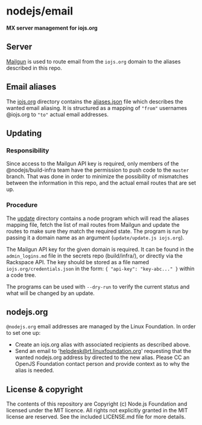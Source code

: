 # nodejs/email

**MX server management for iojs.org**


## Server

[Mailgun](http://www.mailgun.com/) is used to route email from the `iojs.org` domain to the aliases described in this repo.


## Email aliases

The [iojs.org](./iojs.org) directory contains the [aliases.json](./iojs.org/aliases.json) file which describes the wanted email aliasing. It is structured as a mapping of `"from"` usernames @iojs.org to `"to"` actual email addresses.


## Updating

### Responsibility

Since access to the Mailgun API key is required, only members of the @nodejs/build-infra team have the permission to push code to the `master` branch. That was done in order to minimize the possibility of mismatches between the information in this repo, and the actual email routes that are set up.

### Procedure

The [update](./update) directory contains a node program which will read the aliases mapping file, fetch the list of mail routes from Mailgun and update the routes to make sure they match the required state. The program is run by passing it a domain name as an argument (`update/update.js iojs.org`).

The Mailgun API key for the given domain is required. It can be found in the `admin_logins.md` file in the secrets repo (build/infra/), or directly via the Rackspace API. The key should be stored as a file named `iojs.org/credentials.json` in the form: `{ "api-key": "key-abc..." }` within a code tree.

The programs can be used with `--dry-run` to verify the current status and what will be changed by an update.


## nodejs.org

`@nodejs.org` email addresses are managed by the Linux Foundation. In order to set one up:
* Create an iojs.org alias with associated recipients as described above.
* Send an email to 'helpdesk@rt.linuxfoundation.org' requesting that the wanted nodejs.org address by directed to the new alias. Please CC an OpenJS Foundation contact person and provide context as to why the alias is needed.

## License & copyright

The contents of this repository are Copyright (c) Node.js Foundation and licensed under the MIT licence. All rights not explicitly granted in the MIT license are reserved. See the included LICENSE.md file for more details.

